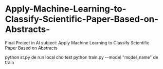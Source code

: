 # Apply-Machine-Learning-to-Classify-Scientific-Paper-Based-on-Abstracts-
Final Project in AI subject: Apply Machine Learning to Classify Scientific Paper Based on Abstracts 


python st.py  de run local cho test
python train.py --model "model_name"   de train
